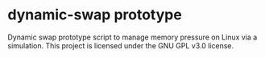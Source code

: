 # dynamic-swap prototype
Dynamic swap prototype script to manage memory pressure on Linux via a simulation.
This project is licensed under the GNU GPL v3.0 license. 
